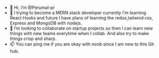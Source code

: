 - 👋 Hi, I’m @Perumal-pr
- 👀 I trying to become a MERN stack developer currently I'm learning React Hooks and future I have plans of learning the redux,tailwind css, Express and MongoDB with nodejs.
- 💞️ I’m looking to collaborate on startup projects so then I can learn new things with new teams everytime when I collab. And also try to make things crisp and sharp.
- 📫 You can ping me if you are okay with noob since I am new to this Git hub.

<!---
Perumal-pr/Perumal-pr is a ✨ special ✨ repository because its `README.md` (this file) appears on your GitHub profile.
You can click the Preview link to take a look at your changes.
--->
